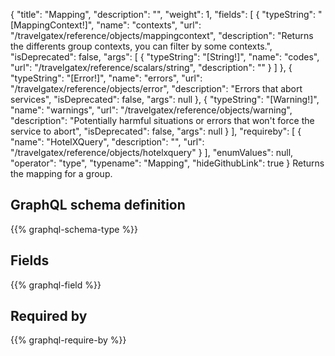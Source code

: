 {
  "title": "Mapping",
  "description": "",
  "weight": 1,
  "fields": [
    {
      "typeString": "[MappingContext!]",
      "name": "contexts",
      "url": "/travelgatex/reference/objects/mappingcontext",
      "description": "Returns the differents group contexts, you can filter by some contexts.",
      "isDeprecated": false,
      "args": [
        {
          "typeString": "[String!]",
          "name": "codes",
          "url": "/travelgatex/reference/scalars/string",
          "description": ""
        }
      ]
    },
    {
      "typeString": "[Error!]",
      "name": "errors",
      "url": "/travelgatex/reference/objects/error",
      "description": "Errors that abort services",
      "isDeprecated": false,
      "args": null
    },
    {
      "typeString": "[Warning!]",
      "name": "warnings",
      "url": "/travelgatex/reference/objects/warning",
      "description": "Potentially harmful situations or errors that won't force the service to abort",
      "isDeprecated": false,
      "args": null
    }
  ],
  "requireby": [
    {
      "name": "HotelXQuery",
      "description": "",
      "url": "/travelgatex/reference/objects/hotelxquery"
    }
  ],
  "enumValues": null,
  "operator": "type",
  "typename": "Mapping",
  "hideGithubLink": true
}
Returns the mapping for a group.
## GraphQL schema definition

{{% graphql-schema-type %}}

## Fields

{{% graphql-field %}}

## Required by

{{% graphql-require-by %}}
